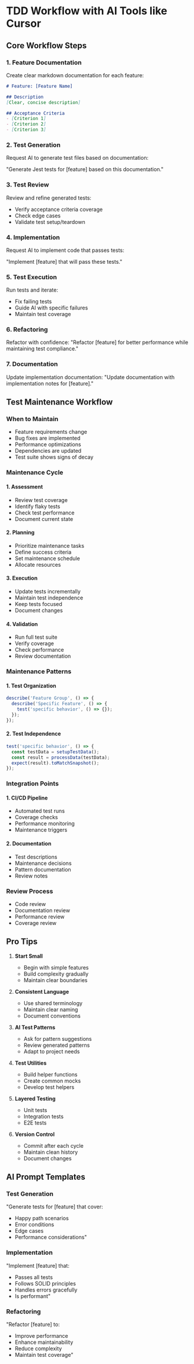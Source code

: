 # TDD Workflow with AI Tools like Cursor

## Core Workflow Steps

### 1. Feature Documentation

Create clear markdown documentation for each feature:

```markdown
# Feature: [Feature Name]

## Description
[Clear, concise description]

## Acceptance Criteria
- [Criterion 1]
- [Criterion 2]
- [Criterion 3]
```

### 2. Test Generation

Request AI to generate test files based on documentation:

"Generate Jest tests for [feature] based on this documentation."

### 3. Test Review

Review and refine generated tests:

- Verify acceptance criteria coverage
- Check edge cases
- Validate test setup/teardown

### 4. Implementation

Request AI to implement code that passes tests:

"Implement [feature] that will pass these tests."

### 5. Test Execution

Run tests and iterate:

- Fix failing tests
- Guide AI with specific failures
- Maintain test coverage

### 6. Refactoring

Refactor with confidence:
"Refactor [feature] for better performance while maintaining test compliance."

### 7. Documentation

Update implementation documentation:
"Update documentation with implementation notes for [feature]."

## Test Maintenance Workflow

### When to Maintain

- Feature requirements change
- Bug fixes are implemented
- Performance optimizations
- Dependencies are updated
- Test suite shows signs of decay

### Maintenance Cycle

#### 1. Assessment

- Review test coverage
- Identify flaky tests
- Check test performance
- Document current state

#### 2. Planning

- Prioritize maintenance tasks
- Define success criteria
- Set maintenance schedule
- Allocate resources

#### 3. Execution

- Update tests incrementally
- Maintain test independence
- Keep tests focused
- Document changes

#### 4. Validation

- Run full test suite
- Verify coverage
- Check performance
- Review documentation

### Maintenance Patterns

#### 1. Test Organization

```typescript
describe('Feature Group', () => {
  describe('Specific Feature', () => {
    test('specific behavior', () => {});
  });
});
```

#### 2. Test Independence

```typescript
test('specific behavior', () => {
  const testData = setupTestData();
  const result = processData(testData);
  expect(result).toMatchSnapshot();
});
```

### Integration Points

#### 1. CI/CD Pipeline

- Automated test runs
- Coverage checks
- Performance monitoring
- Maintenance triggers

#### 2. Documentation

- Test descriptions
- Maintenance decisions
- Pattern documentation
- Review notes

### Review Process

- Code review
- Documentation review
- Performance review
- Coverage review

## Pro Tips

1. **Start Small**
   - Begin with simple features
   - Build complexity gradually
   - Maintain clear boundaries

2. **Consistent Language**
   - Use shared terminology
   - Maintain clear naming
   - Document conventions

3. **AI Test Patterns**
   - Ask for pattern suggestions
   - Review generated patterns
   - Adapt to project needs

4. **Test Utilities**
   - Build helper functions
   - Create common mocks
   - Develop test helpers

5. **Layered Testing**
   - Unit tests
   - Integration tests
   - E2E tests

6. **Version Control**
   - Commit after each cycle
   - Maintain clean history
   - Document changes

## AI Prompt Templates

### Test Generation

"Generate tests for [feature] that cover:

- Happy path scenarios
- Error conditions
- Edge cases
- Performance considerations"

### Implementation

"Implement [feature] that:

- Passes all tests
- Follows SOLID principles
- Handles errors gracefully
- Is performant"

### Refactoring

"Refactor [feature] to:

- Improve performance
- Enhance maintainability
- Reduce complexity
- Maintain test coverage"
